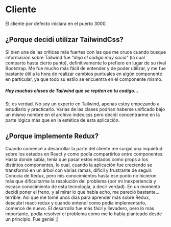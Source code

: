 # Cliente
El cliente por defecto iniciara en el puerto 3000. 
## ¿Porque decidí utilizar TailwindCss?
Si bien una de las críticas más fuertes con las que me cruce cuando busque información sobre Tailwind fue *"deja el código muy sucio"* (la cual comparto hasta cierto punto), definitivamente lo prefiero en lugar de su rival Bootstrap. Me fue mucho más fácil de entender y de poder utilizar, y me fue bastante útil a la hora de realizar cambios puntuales en algún componente en particular, ya que todo su estilo se encuentra en el componente mismo.
##### Hay muchas clases de Tailwind que se repiten en tu codigo...
Sí, es verdad. No soy un experto en Tailwind, apenas estoy empezando a estudiarlo y practicarlo. Varias de las clases podrían haberse unificado bajo un mismo nombre en el archivo index.css pero decidí concentrarme en la parte lógica más que en la estética de esta aplicación.

## ¿Porque implemente Redux?
Cuando comencé a desarrollar la parte del cliente me surgió una inquietud sobre los estados en React y como podía compartirlos entre componentes. Hasta donde sabia, tenía que pasar estos estados como props a los distintos componentes, lo cual, cuando la aplicación fue creciendo se transformó en un árbol con varias ramas, difícil y frustrante de seguir. Conocía de Redux, pero mis conocimientos hasta ese punto no hicieron más que dificultarme la resolución del problema (por mi inexperiencia y escaso conocimiento de esta tecnología, a decir verdad). En un momento decidí poner el freno, y al mirar lo que había echo, me pareció bastante... terrible.
Así que me tomé unos días para aprender más sobre Redux, descubrí react-redux y cuando entendí como podía implementarlo, comencé de nuevo. El desarrollo fue más fácil y llevadero, pero lo más importante, podía resolver el problema como me lo había planteado desde un principio. Fue genial ;)

